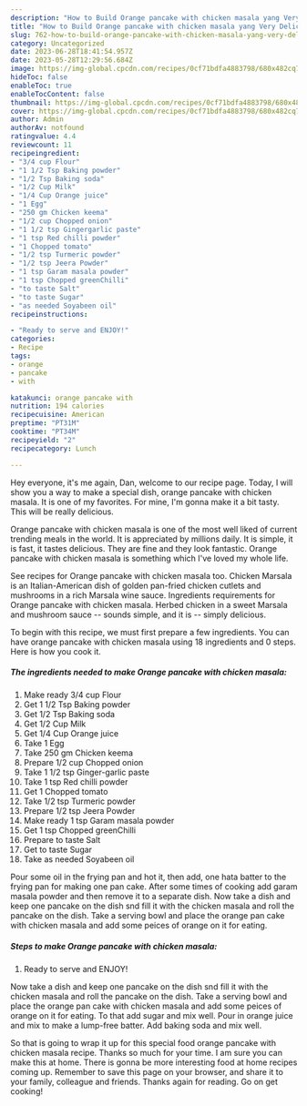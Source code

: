 ```yaml
---
description: "How to Build Orange pancake with chicken masala yang Very Delicious"
title: "How to Build Orange pancake with chicken masala yang Very Delicious"
slug: 762-how-to-build-orange-pancake-with-chicken-masala-yang-very-delicious
category: Uncategorized
date: 2023-06-28T18:41:54.957Z
date: 2023-05-28T12:29:56.684Z
image: https://img-global.cpcdn.com/recipes/0cf71bdfa4883798/680x482cq70/orange-pancake-with-chicken-masala-recipe-main-photo.jpg
hideToc: false
enableToc: true
enableTocContent: false
thumbnail: https://img-global.cpcdn.com/recipes/0cf71bdfa4883798/680x482cq70/orange-pancake-with-chicken-masala-recipe-main-photo.jpg
cover: https://img-global.cpcdn.com/recipes/0cf71bdfa4883798/680x482cq70/orange-pancake-with-chicken-masala-recipe-main-photo.jpg
author: Admin
authorAv: notfound
ratingvalue: 4.4
reviewcount: 11
recipeingredient:
- "3/4 cup Flour"
- "1 1/2 Tsp Baking powder"
- "1/2 Tsp Baking soda"
- "1/2 Cup Milk"
- "1/4 Cup Orange juice"
- "1 Egg"
- "250 gm Chicken keema"
- "1/2 cup Chopped onion"
- "1 1/2 tsp Gingergarlic paste"
- "1 tsp Red chilli powder"
- "1 Chopped tomato"
- "1/2 tsp Turmeric powder"
- "1/2 tsp Jeera Powder"
- "1 tsp Garam masala powder"
- "1 tsp Chopped greenChilli"
- "to taste Salt"
- "to taste Sugar"
- "as needed Soyabeen oil"
recipeinstructions:

- "Ready to serve and ENJOY!"
categories:
- Recipe
tags:
- orange
- pancake
- with

katakunci: orange pancake with 
nutrition: 194 calories
recipecuisine: American
preptime: "PT31M"
cooktime: "PT34M"
recipeyield: "2"
recipecategory: Lunch

---
```



Hey everyone, it's me again, Dan, welcome to our recipe page. Today, I will show you a way to make a special dish, orange pancake with chicken masala. It is one of my favorites. For mine, I'm gonna make it a bit tasty. This will be really delicious.

Orange pancake with chicken masala is one of the most well liked of current trending meals in the world. It is appreciated by millions daily. It is simple, it is fast, it tastes delicious. They are fine and they look fantastic. Orange pancake with chicken masala is something which I've loved my whole life.

See recipes for Orange pancake with chicken masala too. Chicken Marsala is an Italian-American dish of golden pan-fried chicken cutlets and mushrooms in a rich Marsala wine sauce. Ingredients requirements for Orange pancake with chicken masala. Herbed chicken in a sweet Marsala and mushroom sauce -- sounds simple, and it is -- simply delicious.


To begin with this recipe, we must first prepare a few ingredients. You can have orange pancake with chicken masala using 18 ingredients and 0 steps. Here is how you cook it.

<!--inarticleads1-->

##### The ingredients needed to make Orange pancake with chicken masala:

1. Make ready 3/4 cup Flour
1. Get 1 1/2 Tsp Baking powder
1. Get 1/2 Tsp Baking soda
1. Get 1/2 Cup Milk
1. Get 1/4 Cup Orange juice
1. Take 1 Egg
1. Take 250 gm Chicken keema
1. Prepare 1/2 cup Chopped onion
1. Take 1 1/2 tsp Ginger-garlic paste
1. Take 1 tsp Red chilli powder
1. Get 1 Chopped tomato
1. Take 1/2 tsp Turmeric powder
1. Prepare 1/2 tsp Jeera Powder
1. Make ready 1 tsp Garam masala powder
1. Get 1 tsp Chopped greenChilli
1. Prepare to taste Salt
1. Get to taste Sugar
1. Take as needed Soyabeen oil


Pour some oil in the frying pan and hot it, then add, one hata batter to the frying pan for making one pan cake. After some times of cooking add garam masala powder and then remove it to a separate dish. Now take a dish and keep one pancake on the dish snd fill it with the chicken masala and roll the pancake on the dish. Take a serving bowl and place the orange pan cake with chicken masala and add some peices of orange on it for eating. 

<!--inarticleads2-->

##### Steps to make Orange pancake with chicken masala:


1. Ready to serve and ENJOY!

Now take a dish and keep one pancake on the dish snd fill it with the chicken masala and roll the pancake on the dish. Take a serving bowl and place the orange pan cake with chicken masala and add some peices of orange on it for eating. To that add sugar and mix well. Pour in orange juice and mix to make a lump-free batter. Add baking soda and mix well. 

So that is going to wrap it up for this special food orange pancake with chicken masala recipe. Thanks so much for your time. I am sure you can make this at home. There is gonna be more interesting food at home recipes coming up. Remember to save this page on your browser, and share it to your family, colleague and friends. Thanks again for reading. Go on get cooking!
